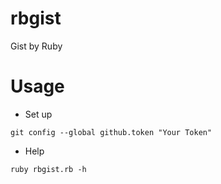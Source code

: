 # rbgist
Gist by Ruby

# Usage
* Set up
```
git config --global github.token "Your Token"
```
* Help
```
ruby rbgist.rb -h
```